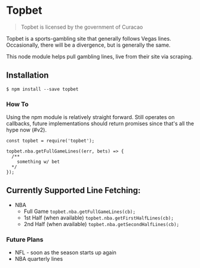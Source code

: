 # Topbet

> Topbet is licensed by the government of Curacao

Topbet is a sports-gambling site that generally follows Vegas lines. Occasionally, there will be a divergence, but is generally the same.

This node module helps pull gambling lines, live from their site via scraping. 
## Installation
```
$ npm install --save topbet
```

### How To

Using the npm module is relatively straight forward. Still operates on callbacks, future implementations should return promises since that's all the hype now (#v2).

```
const topbet = require('topbet');

topbet.nba.getFullGameLines((err, bets) => {
  /**
    something w/ bet
  */
});

```


## Currently Supported Line Fetching:
 * NBA
   - Full Game `topbet.nba.getFullGameLines(cb);`
   - 1st Half (when available)   `topbet.nba.getFirstHalfLines(cb);`
   - 2nd Half (when available)   `topbet.nba.getSecondHalfLines(cb);`

### Future Plans

 * NFL - soon as the season starts up again
 * NBA quarterly lines






